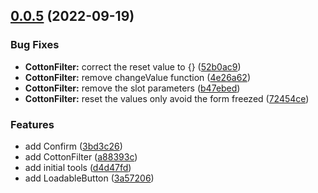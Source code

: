 ## [0.0.5](http://10.106.1.10:8002/fanjg/cotton/compare/v0.0.1...v0.0.5) (2022-09-19)


### Bug Fixes

* **CottonFilter:** correct the reset value to {} ([52b0ac9](http://10.106.1.10:8002/fanjg/cotton/commits/52b0ac99326d0953e29da09136765c2e41a3f59e))
* **CottonFilter:** remove changeValue function ([4e26a62](http://10.106.1.10:8002/fanjg/cotton/commits/4e26a6245f095fd4f839a272647e9da1958f2577))
* **CottonFilter:** remove the slot parameters ([b47ebed](http://10.106.1.10:8002/fanjg/cotton/commits/b47ebed292219572184a055b5042b57f0ace97fc))
* **CottonFilter:** reset the values only avoid the form freezed ([72454ce](http://10.106.1.10:8002/fanjg/cotton/commits/72454ce73b242a05026280ff0e78b74a64060b56))


### Features

* add Confirm ([3bd3c26](http://10.106.1.10:8002/fanjg/cotton/commits/3bd3c26d09734550d7779186b2656cc1f812aeca))
* add CottonFilter ([a88393c](http://10.106.1.10:8002/fanjg/cotton/commits/a88393ca91fd468225cade12aac80154e039781d))
* add initial tools ([d4d47fd](http://10.106.1.10:8002/fanjg/cotton/commits/d4d47fdb05733e4a6130701d803e4343d76d388a))
* add LoadableButton ([3a57206](http://10.106.1.10:8002/fanjg/cotton/commits/3a57206e8ab51923e7ac697a0ccf6dc3faa93e8e))



